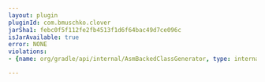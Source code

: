 ```yaml
---
layout: plugin
pluginId: com.bmuschko.clover
jarSha1: febc0f5f112fe2fb4513f1d6f64bac49d7ce096c
isJarAvailable: true
error: NONE
violations:
- {name: org/gradle/api/internal/AsmBackedClassGenerator, type: internal-api-usage}

---
```

